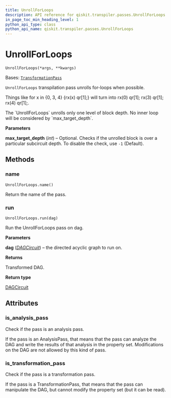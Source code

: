 ```yaml
---
title: UnrollForLoops
description: API reference for qiskit.transpiler.passes.UnrollForLoops
in_page_toc_min_heading_level: 1
python_api_type: class
python_api_name: qiskit.transpiler.passes.UnrollForLoops
---
```


# UnrollForLoops

<span id="qiskit.transpiler.passes.UnrollForLoops" />

`UnrollForLoops(*args, **kwargs)`

Bases: [`TransformationPass`](qiskit.transpiler.TransformationPass "qiskit.transpiler.basepasses.TransformationPass")

`UnrollForLoops` transpilation pass unrolls for-loops when possible.

Things like for x in \{0, 3, 4} \{rx(x) qr\[1];} will turn into rx(0) qr\[1]; rx(3) qr\[1]; rx(4) qr\[1];.

<Admonition title="Note" type="note">
  The `UnrollForLoops` unrolls only one level of block depth. No inner loop will be considered by `max_target_depth`.
</Admonition>

**Parameters**

**max\_target\_depth** (*int*) – Optional. Checks if the unrolled block is over a particular subcircuit depth. To disable the check, use `-1` (Default).

## Methods

<span id="qiskit-transpiler-passes-unrollforloops-name" />

### name

<span id="qiskit.transpiler.passes.UnrollForLoops.name" />

`UnrollForLoops.name()`

Return the name of the pass.

<span id="qiskit-transpiler-passes-unrollforloops-run" />

### run

<span id="qiskit.transpiler.passes.UnrollForLoops.run" />

`UnrollForLoops.run(dag)`

Run the UnrollForLoops pass on dag.

**Parameters**

**dag** ([*DAGCircuit*](qiskit.dagcircuit.DAGCircuit "qiskit.dagcircuit.DAGCircuit")) – the directed acyclic graph to run on.

**Returns**

Transformed DAG.

**Return type**

[DAGCircuit](qiskit.dagcircuit.DAGCircuit "qiskit.dagcircuit.DAGCircuit")

## Attributes

<span id="qiskit.transpiler.passes.UnrollForLoops.is_analysis_pass" />

### is\_analysis\_pass

Check if the pass is an analysis pass.

If the pass is an AnalysisPass, that means that the pass can analyze the DAG and write the results of that analysis in the property set. Modifications on the DAG are not allowed by this kind of pass.

<span id="qiskit.transpiler.passes.UnrollForLoops.is_transformation_pass" />

### is\_transformation\_pass

Check if the pass is a transformation pass.

If the pass is a TransformationPass, that means that the pass can manipulate the DAG, but cannot modify the property set (but it can be read).

